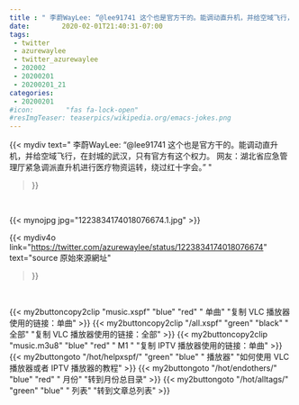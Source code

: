 ```yaml
---
title : " 李蔚WayLee: “@lee91741 这个也是官方干的。能调动直升机，并给空域飞行，在封城的武汉，只有官方有这个权力。&#10;&#10;网友：湖北省应急管理厅紧急调派直升机进行医疗物资运转，绕过红十字会。”  "
date:        2020-02-01T21:40:31-07:00
tags:
 - twitter
 - azurewaylee
 - twitter_azurewaylee
 - 202002
 - 20200201
 - 20200201_21
categories:
 - 20200201
#icon:        "fas fa-lock-open"
#resImgTeaser: teaserpics/wikipedia.org/emacs-jokes.png
---
```


{{< mydiv text=" 李蔚WayLee: “@lee91741 这个也是官方干的。能调动直升机，并给空域飞行，在封城的武汉，只有官方有这个权力。&#10;&#10;网友：湖北省应急管理厅紧急调派直升机进行医疗物资运转，绕过红十字会。”  "
>}}
<br>


 {{< mynojpg jpg="1223834174018076674.1.jpg" >}}<br> 



{{< mydiv4o link="https://twitter.com/azurewaylee/status/1223834174018076674"
text="source 原始來源網址"
>}}


<br>



{{< my2buttoncopy2clip "music.xspf"        "blue"   "red"    " 单曲"  "复制 VLC 播放器使用的链接：单曲" >}} {{< my2buttoncopy2clip "/all.xspf"         "green"  "black"  " 全部"  "复制 VLC 播放器使用的链接：全部" >}} {{< my2buttoncopy2clip "music.m3u8"        "blue"   "red"    " M1 "    "复制 IPTV 播放器使用的链接：单曲" >}} {{< my2buttongoto      "/hot/helpxspf/"    "green"  "blue"   " 播放器" "如何使用 VLC 播放器或者 IPTV 播放器的教程" >}} {{< my2buttongoto      "/hot/endothers/"   "blue"   "red"    " 月份"   "转到月份总目录" >}} {{< my2buttongoto      "/hot/alltags/"     "green"  "blue"   " 列表"   "转到文章总列表" >}} 

